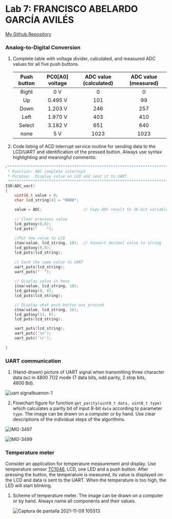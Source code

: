 # Lab 7: FRANCISCO ABELARDO GARCÍA AVILÉS


[My Github Repository](https://github.com/franciscogrca/Digital-electronics-2)


### Analog-to-Digital Conversion

1. Complete table with voltage divider, calculated, and measured ADC values for all five push buttons.

   | **Push button** | **PC0[A0] voltage** | **ADC value (calculated)** | **ADC value (measured)** |
   | :-: | :-: | :-: | :-: |
   | Right  | 0&nbsp;V | 0   | 0 |
   | Up     | 0.495&nbsp;V | 101 | 99 |
   | Down   |   1.203&nbsp;V    |  246   | 257 |
   | Left   |    1.970&nbsp;V   |  403   | 410 |
   | Select |    3.182&nbsp;V   |   651  | 640 |
   | none   |    5&nbsp;V   |   1023  | 1023 |

2. Code listing of ACD interrupt service routine for sending data to the LCD/UART and identification of the pressed button. Always use syntax highlighting and meaningful comments:

```c
/**********************************************************************
 * Function: ADC complete interrupt
 * Purpose:  Display value on LCD and send it to UART.
 **********************************************************************/
ISR(ADC_vect)
{
    uint16_t value = 0;
    char lcd_string[4] = "0000";

    value = ADC;                  // Copy ADC result to 16-bit variable
    
    // Clear previous value
    lcd_gotoxy(8,0);
    lcd_puts("    ");
    
    //Put new value to LCD
    itoa(value, lcd_string, 10);  // Convert decimal value to string
    lcd_gotoxy(8,0);
    lcd_puts(lcd_string);
    
    // Send the same value to UART
    uart_puts(lcd_string);
    uart_puts("  ");
       
    // Display value in hexa
    itoa(value, lcd_string, 10);
    lcd_gotoxy(8, 0);
    lcd_puts(lcd_string);

    // Display what push button was pressed
    itoa(value, lcd_string, 16);
    lcd_gotoxy(13, 0);
    lcd_puts(lcd_string);

    uart_puts(lcd_string);
    uart_putc('\n');
    uart_putc('\r');
   
}
```


### UART communication

1. (Hand-drawn) picture of UART signal when transmitting three character data `De2` in 4800 7O2 mode (7 data bits, odd parity, 2 stop bits, 4800&nbsp;Bd).

  ![uart signalbuenon-1](https://user-images.githubusercontent.com/91128800/140737030-844c3530-f8a6-40a8-a7e5-e96844b6aeaf.jpg)


2. Flowchart figure for function `get_parity(uint8_t data, uint8_t type)` which calculates a parity bit of input 8-bit `data` according to parameter `type`. The image can be drawn on a computer or by hand. Use clear descriptions of the individual steps of the algorithms.

  ![IMG-3497](https://user-images.githubusercontent.com/91128800/140805145-d81f4adf-252d-47b6-b7cc-fce42fc78c1c.jpg)

![IMG-3499](https://user-images.githubusercontent.com/91128800/140805807-ceec8aa0-e03b-4b9b-9b06-189160d989ea.jpg)


### Temperature meter

Consider an application for temperature measurement and display. Use temperature sensor [TC1046](http://ww1.microchip.com/downloads/en/DeviceDoc/21496C.pdf), LCD, one LED and a push button. After pressing the button, the temperature is measured, its value is displayed on the LCD and data is sent to the UART. When the temperature is too high, the LED will start blinking.

1. Scheme of temperature meter. The image can be drawn on a computer or by hand. Always name all components and their values.

   ![Captura de pantalla 2021-11-09 105513](https://user-images.githubusercontent.com/91128800/140902620-d5e45d91-9c06-43b9-ab19-75a123568fb5.png)

